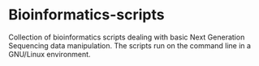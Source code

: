 # Bioinformatics-scripts

Collection of bioinformatics scripts dealing with basic Next Generation Sequencing data manipulation.
The scripts run on the command line in a GNU/Linux environment.

